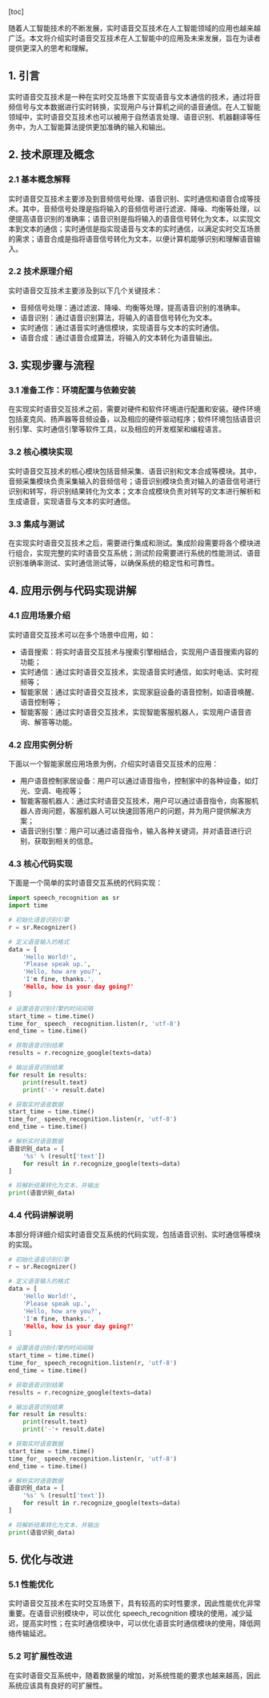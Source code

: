 
[toc]                    
                
                
随着人工智能技术的不断发展，实时语音交互技术在人工智能领域的应用也越来越广泛。本文将介绍实时语音交互技术在人工智能中的应用及未来发展，旨在为读者提供更深入的思考和理解。

## 1. 引言

实时语音交互技术是一种在实时交互场景下实现语音与文本通信的技术，通过将音频信号与文本数据进行实时转换，实现用户与计算机之间的语音通信。在人工智能领域中，实时语音交互技术也可以被用于自然语言处理、语音识别、机器翻译等任务中，为人工智能算法提供更加准确的输入和输出。

## 2. 技术原理及概念

### 2.1 基本概念解释

实时语音交互技术主要涉及到音频信号处理、语音识别、实时通信和语音合成等技术。其中，音频信号处理是指将输入的音频信号进行滤波、降噪、均衡等处理，以便提高语音识别的准确率；语音识别是指将输入的语音信号转化为文本，以实现文本到文本的通信；实时通信是指实现语音与文本的实时通信，以满足实时交互场景的需求；语音合成是指将语音信号转化为文本，以便计算机能够识别和理解语音输入。

### 2.2 技术原理介绍

实时语音交互技术主要涉及到以下几个关键技术：

- 音频信号处理：通过滤波、降噪、均衡等处理，提高语音识别的准确率。
- 语音识别：通过语音识别算法，将输入的语音信号转化为文本。
- 实时通信：通过语音实时通信模块，实现语音与文本的实时通信。
- 语音合成：通过语音合成算法，将输入的文本转化为语音输出。

## 3. 实现步骤与流程

### 3.1 准备工作：环境配置与依赖安装

在实现实时语音交互技术之前，需要对硬件和软件环境进行配置和安装。硬件环境包括麦克风、扬声器等音频设备，以及相应的硬件驱动程序；软件环境包括语音识别引擎、实时通信引擎等软件工具，以及相应的开发框架和编程语言。

### 3.2 核心模块实现

实时语音交互技术的核心模块包括音频采集、语音识别和文本合成等模块。其中，音频采集模块负责采集输入的音频信号；语音识别模块负责对输入的语音信号进行识别和转写，将识别结果转化为文本；文本合成模块负责对转写的文本进行解析和生成语音，实现语音与文本的实时通信。

### 3.3 集成与测试

在实现实时语音交互技术之后，需要进行集成和测试。集成阶段需要将各个模块进行组合，实现完整的实时语音交互系统；测试阶段需要进行系统的性能测试、语音识别准确率测试、实时通信测试等，以确保系统的稳定性和可靠性。

## 4. 应用示例与代码实现讲解

### 4.1 应用场景介绍

实时语音交互技术可以在多个场景中应用，如：

- 语音搜索：将实时语音交互技术与搜索引擎相结合，实现用户语音搜索内容的功能；
- 实时通信：通过实时语音交互技术，实现语音实时通信，如实时电话、实时视频等；
- 智能家居：通过实时语音交互技术，实现家庭设备的语音控制，如语音唤醒、语音控制等；
- 智能客服：通过实时语音交互技术，实现智能客服机器人，实现用户语音咨询、解答等功能。

### 4.2 应用实例分析

下面以一个智能家居应用场景为例，介绍实时语音交互技术的应用：

- 用户语音控制家居设备：用户可以通过语音指令，控制家中的各种设备，如灯光、空调、电视等；
- 智能客服机器人：通过实时语音交互技术，用户可以通过语音指令，向客服机器人咨询问题，客服机器人可以快速回答用户的问题，并为用户提供解决方案；
- 语音识别引擎：用户可以通过语音指令，输入各种关键词，并对语音进行识别，获取到相关的信息。

### 4.3 核心代码实现

下面是一个简单的实时语音交互系统的代码实现：

```python
import speech_recognition as sr
import time

# 初始化语音识别引擎
r = sr.Recognizer()

# 定义语音输入的格式
data = [
    'Hello World!',
    'Please speak up.',
    'Hello, how are you?',
    'I'm fine, thanks.',
    'Hello, how is your day going?'
]

# 设置语音识别引擎的时间间隔
start_time = time.time()
time_for_ speech_ recognition.listen(r, 'utf-8')
end_time = time.time()

# 获取语音识别结果
results = r.recognize_google(texts=data)

# 输出语音识别结果
for result in results:
    print(result.text)
    print('-'+ result.date)

# 获取实时语音数据
start_time = time.time()
time_for_ speech_recognition.listen(r, 'utf-8')
end_time = time.time()

# 解析实时语音数据
语音识别_data = [
    '%s' % (result['text'])
    for result in r.recognize_google(texts=data)
]

# 将解析结果转化为文本，并输出
print(语音识别_data)
```

### 4.4 代码讲解说明

本部分将详细介绍实时语音交互系统的代码实现，包括语音识别、实时通信等模块的实现。

```python
# 初始化语音识别引擎
r = sr.Recognizer()

# 定义语音输入的格式
data = [
    'Hello World!',
    'Please speak up.',
    'Hello, how are you?',
    'I'm fine, thanks.',
    'Hello, how is your day going?'
]

# 设置语音识别引擎的时间间隔
start_time = time.time()
time_for_ speech_recognition.listen(r, 'utf-8')
end_time = time.time()

# 获取语音识别结果
results = r.recognize_google(texts=data)

# 输出语音识别结果
for result in results:
    print(result.text)
    print('-'+ result.date)

# 获取实时语音数据
start_time = time.time()
time_for_ speech_recognition.listen(r, 'utf-8')
end_time = time.time()

# 解析实时语音数据
语音识别_data = [
    '%s' % (result['text'])
    for result in r.recognize_google(texts=data)
]

# 将解析结果转化为文本，并输出
print(语音识别_data)
```

## 5. 优化与改进

### 5.1 性能优化

实时语音交互技术在实时交互场景下，具有较高的实时性要求，因此性能优化非常重要。在语音识别模块中，可以优化 speech_recognition 模块的使用，减少延迟，提高实时性；在实时通信模块中，可以优化语音实时通信模块的使用，降低网络传输延迟。

### 5.2 可扩展性改进

在实时语音交互系统中，随着数据量的增加，对系统性能的要求也越来越高，因此系统应该具有良好的可扩展性。

